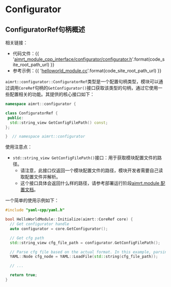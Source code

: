 # Configurator

## ConfiguratorRef句柄概述

相关链接：
- 代码文件：{{ '[aimrt_module_cpp_interface/configurator/configurator.h]({}/src/interface/aimrt_module_cpp_interface/configurator/configurator.h)'.format(code_site_root_path_url) }}
- 参考示例：{{ '[helloworld_module.cc]({}/src/examples/cpp/helloworld/module/helloworld_module/helloworld_module.cc)'.format(code_site_root_path_url) }}

`aimrt::configurator::ConfiguratorRef`类型是一个配置句柄类型，模块可以通过调用`CoreRef`句柄的`GetConfigurator()`接口获取该类型的句柄，通过它使用一些配置相关的功能。其提供的核心接口如下：

```cpp
namespace aimrt::configurator {

class ConfiguratorRef {
 public:
  std::string_view GetConfigFilePath() const;
};

}  // namespace aimrt::configurator
```

使用注意点：
- `std::string_view GetConfigFilePath()`接口：用于获取模块配置文件的路径。
  - 请注意，此接口仅返回一个模块配置文件的路径，模块开发者需要自己读取配置文件并解析。
  - 这个接口具体会返回什么样的路径，请参考部署运行阶段[aimrt.module 配置文档](../cfg/module.md)。


一个简单的使用示例如下：
```cpp
#include "yaml-cpp/yaml.h"

bool HelloWorldModule::Initialize(aimrt::CoreRef core) {
  // Get configurator handle
  auto configurator = core.GetConfigurator();

  // Get cfg path
  std::string_view cfg_file_path = configurator.GetConfigFilePath();

  // Parse cfg file based on the actual format. In this example, parsing based on yaml
  YAML::Node cfg_node = YAML::LoadFile(std::string(cfg_file_path));

  // ...

  return true;
}
```
